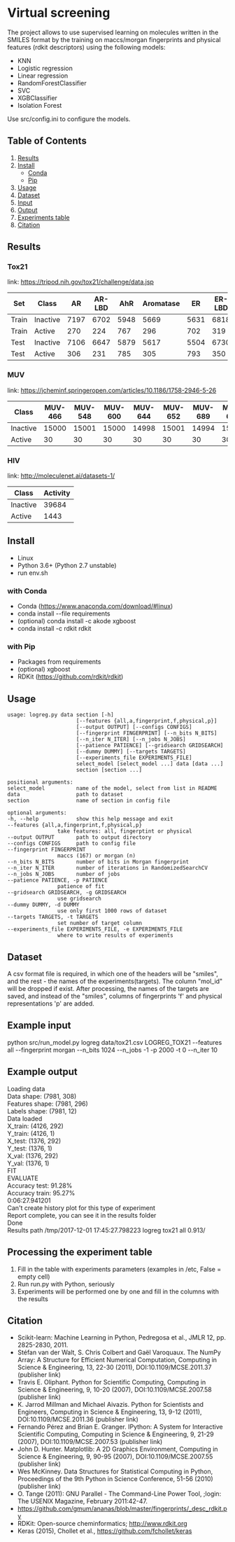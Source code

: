 # Virtual screening
The project allows to use supervised learning on molecules written in the SMILES format by the training on maccs/morgan fingerprints and physical features (rdkit descriptors) using the following models:
- KNN
- Logistic regression
- Linear regression
- RandomForestClassifier
- SVC
- XGBClassifier
- Isolation Forest

Use src/config.ini to configure the models.

## Table of Contents
1. [Results](#results)
2. [Install](#install)
    - [Conda](#conda)
    - [Pip](#pip)
3. [Usage](#usage)
4. [Dataset](#dataset)
5. [Input](#input)
6. [Output](#output)
7. [Experiments table](#table)
8. [Citation](#citation)

## Results <a name="results"></a>
### Tox21
link: https://tripod.nih.gov/tox21/challenge/data.jsp

Set | Class | AR	| AR-LBD	| AhR	| Aromatase	| ER	| ER-LBD	| PPAR-g | ARE	 | ATAD5	| HSE	 | MMP | p53
 --- | --- | --- |  --- | --- | --- | --- | --- | --- | --- | --- | --- | --- | --- |
Train | Inactive | 7197	|	6702	|	5948	|	5669	|	5631	|	6818	|	6422	|	5015	|	7003	|	6260	|	5018	|	6511
Train | Active | 270	|	224	|	767	|	296	|	702	|	319	|	184	|	943	|	252	|	356	|	922	|	419
Test | Inactive | 7106	| 6647	| 5879	| 5617	| 5504	| 6730	| 6377	| 4968	| 6944	| 6202	| 4971 |	6457
Test | Active | 306	| 231	| 785	| 305	| 793	| 350	| 186	| 958	| 265	| 378	| 927	| 425

### MUV
link: https://jcheminf.springeropen.com/articles/10.1186/1758-2946-5-26

Class | MUV-466 | MUV-548 | MUV-600 | MUV-644 | MUV-652 | MUV-689 | MUV-692 | MUV-712 | MUV-713 | MUV-733 | MUV-737 | MUV-810 | MUV-832 | MUV-846 | MUV-852 | MUV-858 | MUV-859
--- | --- | --- | --- | --- | --- | --- | --- | --- | --- | --- | --- | --- | --- | --- | --- | --- | --- |
Inactive | 15000 | 15001 | 15000 | 14998 | 15001 | 14994 | 15001 | 14995 | 14991 | 14994 | 14997 | 14999 | 15001 | 14989 | 14992 | 15001 | 15000
Active | 30 | 30 | 30 | 30 | 30 | 30 | 30 | 30 | 30 | 30 | 30 | 30 | 30 | 30 | 30 | 30 | 30

### HIV
link: http://moleculenet.ai/datasets-1/

Class | Activity
--- | ---
Inactive | 39684
Active | 1443

## Install <a name="install"></a>
- Linux
- Python 3.6+ (Python 2.7 unstable)
- run env.sh
### with Conda <a name="conda"></a>
- Conda (https://www.anaconda.com/download/#linux)
- conda install --file requirements
- (optional) conda install -c akode xgboost
- conda install -c rdkit rdkit
### with Pip <a name="pip"></a>
- Packages from requirements
- (optional) xgboost
- RDKit (https://github.com/rdkit/rdkit)

## Usage <a name="usage"></a>
    usage: logreg.py data section [-h]
                          [--features {all,a,fingerprint,f,physical,p}]
                          [--output OUTPUT] [--configs CONFIGS]
                          [--fingerprint FINGERPRINT] [--n_bits N_BITS]
                          [--n_iter N_ITER] [--n_jobs N_JOBS]
                          [--patience PATIENCE] [--gridsearch GRIDSEARCH]
                          [--dummy DUMMY] [--targets TARGETS]
                          [--experiments_file EXPERIMENTS_FILE]
                          select_model [select_model ...] data [data ...]
                          section [section ...]

    positional arguments:
    select_model          name of the model, select from list in README
    data                  path to dataset
    section               name of section in config file

    optional arguments:
    -h, --help            show this help message and exit
    --features {all,a,fingerprint,f,physical,p}
                    take features: all, fingerptint or physical
    --output OUTPUT       path to output directory
    --configs CONFIGS     path to config file
    --fingerprint FINGERPRINT
                    maccs (167) or morgan (n)
    --n_bits N_BITS       number of bits in Morgan fingerprint
    --n_iter N_ITER       number of iterations in RandomizedSearchCV
    --n_jobs N_JOBS       number of jobs
    --patience PATIENCE, -p PATIENCE
                    patience of fit
    --gridsearch GRIDSEARCH, -g GRIDSEARCH
                    use gridsearch
    --dummy DUMMY, -d DUMMY
                    use only first 1000 rows of dataset
    --targets TARGETS, -t TARGETS
                    set number of target column
    --experiments_file EXPERIMENTS_FILE, -e EXPERIMENTS_FILE
                    where to write results of experiments

## Dataset <a name="dataset"></a>
A csv format file is required, in which one of the headers will be "smiles", and the rest - the names of the experiments(targets). The column "mol_id" will be dropped if exist. After processing, the names of the targets are saved, and instead of the "smiles", columns of fingerprints 'f' and physical representations 'p' are added.

## Example input <a name="input"></a>
python src/run_model.py logreg data/tox21.csv LOGREG_TOX21 --features all --fingerprint morgan --n_bits 1024 --n_jobs -1 -p 2000 -t 0 --n_iter 10

## Example output <a name="output"></a>
Loading data <br />
Data shape: (7981, 308) <br />
Features shape: (7981, 296) <br />
Labels shape: (7981, 12) <br />
Data loaded <br />
X_train: (4126, 292) <br />
Y_train: (4126, 1) <br />
X_test: (1376, 292) <br />
Y_test: (1376, 1) <br />
X_val: (1376, 292) <br />
Y_val: (1376, 1) <br />
FIT <br />
EVALUATE <br />
Accuracy test: 91.28% <br />
Accuracy train: 95.27% <br />
0:06:27.941201 <br />
Can't create history plot for this type of experiment <br />
Report complete, you can see it in the results folder <br />
Done <br />
Results path /tmp/2017-12-01 17:45:27.798223 logreg tox21 all 0.913/ <br />

## Processing the experiment table  <a name="table"></a>
  1. Fill in the table with experiments parameters (examples in /etc, False = empty cell)
  2. Run run.py with Python, seriously
  3. Experiments will be performed one by one and fill in the columns with the results

## Citation <a name="citation"></a>
- Scikit-learn: Machine Learning in Python, Pedregosa et al., JMLR 12, pp. 2825-2830, 2011.
- Stéfan van der Walt, S. Chris Colbert and Gaël Varoquaux. The NumPy Array: A Structure for Efficient Numerical Computation, Computing in Science & Engineering, 13, 22-30 (2011), DOI:10.1109/MCSE.2011.37 (publisher link)
- Travis E. Oliphant. Python for Scientific Computing, Computing in Science & Engineering, 9, 10-20 (2007), DOI:10.1109/MCSE.2007.58 (publisher link)
- K. Jarrod Millman and Michael Aivazis. Python for Scientists and Engineers, Computing in Science & Engineering, 13, 9-12 (2011), DOI:10.1109/MCSE.2011.36 (publisher link)
- Fernando Pérez and Brian E. Granger. IPython: A System for Interactive Scientific Computing, Computing in Science & Engineering, 9, 21-29 (2007), DOI:10.1109/MCSE.2007.53 (publisher link)
- John D. Hunter. Matplotlib: A 2D Graphics Environment, Computing in Science & Engineering, 9, 90-95 (2007), DOI:10.1109/MCSE.2007.55 (publisher link)
- Wes McKinney. Data Structures for Statistical Computing in Python, Proceedings of the 9th Python in Science Conference, 51-56 (2010) (publisher link)
- O. Tange (2011): GNU Parallel - The Command-Line Power Tool,  ;login: The USENIX Magazine, February 2011:42-47.
- https://github.com/gmum/ananas/blob/master/fingerprints/_desc_rdkit.py
- RDKit: Open-source cheminformatics; http://www.rdkit.org
- Keras (2015), Chollet et al., https://github.com/fchollet/keras
